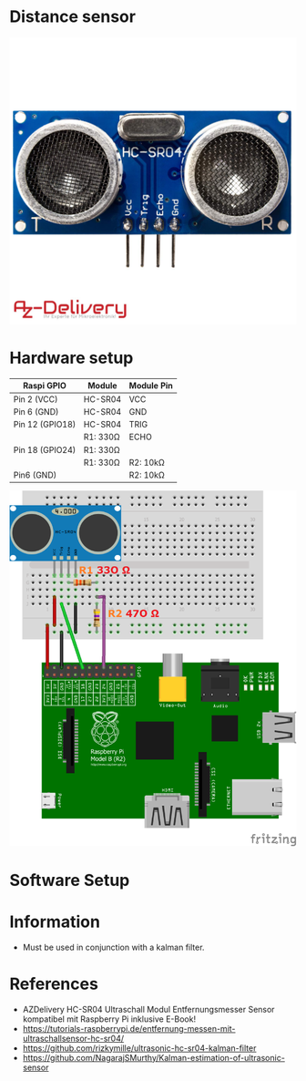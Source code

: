 # Distance sensor
![Sensor HC-SR04](./doc/71YRg95095L._SL1500_.jpg)

# Hardware setup
| Raspi GPIO      | Module   | Module Pin |
|-----------------|----------|------------|
| Pin 2 (VCC)     | HC-SR04  | VCC        |
| Pin 6 (GND)     | HC-SR04  | GND        |
| Pin 12 (GPIO18) | HC-SR04  | TRIG       |
|                 | R1: 330Ω | ECHO       |
| Pin 18 (GPIO24) | R1: 330Ω |            |
|                 | R1: 330Ω | R2: 10kΩ   |
| Pin6 (GND)      |          |  R2: 10kΩ  |


![Wiring with resistors, 3.3V on Raspi...](hardware/distance_sensors/doc/ultraschall_Steckplatine.png)

# Software Setup


# Information
+ Must be used in conjunction with a kalman filter.


# References
+ AZDelivery HC-SR04 Ultraschall Modul Entfernungsmesser Sensor kompatibel mit Raspberry Pi inklusive E-Book!
+ https://tutorials-raspberrypi.de/entfernung-messen-mit-ultraschallsensor-hc-sr04/
+ https://github.com/rizkymille/ultrasonic-hc-sr04-kalman-filter
+ https://github.com/NagarajSMurthy/Kalman-estimation-of-ultrasonic-sensor
